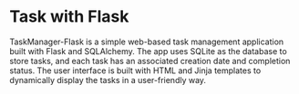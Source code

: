 # Task with Flask
TaskManager-Flask is a simple web-based task management application built with Flask and SQLAlchemy. The app uses SQLite as the database to store tasks, and each task has an associated creation date and completion status. The user interface is built with HTML and Jinja templates to dynamically display the tasks in a user-friendly way.
